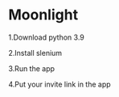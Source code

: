 # Moonlight

1.Download python 3.9

2.Install slenium

3.Run the app

4.Put your invite link in the app 
